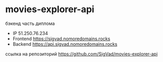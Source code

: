 # movies-explorer-api
бэкенд часть диплома

* IP 51.250.76.234
* Frontend https://sigvad.nomoredomains.rocks
* Backend https://api.sigvad.nomoredomains.rocks

ссылка на репозиторий https://github.com/SigVad/movies-explorer-api
